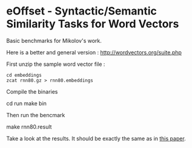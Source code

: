 eOffset - Syntactic/Semantic Similarity Tasks for Word Vectors
=========

Basic benchmarks for Mikolov's work.

Here is a better and general version : http://wordvectors.org/suite.php

First unzip the sample word vector file :

    cd embeddings
    zcat rnn80.gz > rnn80.embeddings

Compile the binaries

   cd run
   make bin

Then run the bencmark

   make rnn80.result
   
Take a look at the results. It should be exactly the same as in [this paper](http://research.microsoft.com/pubs/189726/rvecs.pdf).
